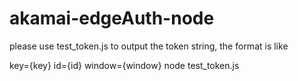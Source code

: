 # akamai-edgeAuth-node

please use test_token.js to output the token string, the format is like

key={key} id={id} window={window} node test_token.js